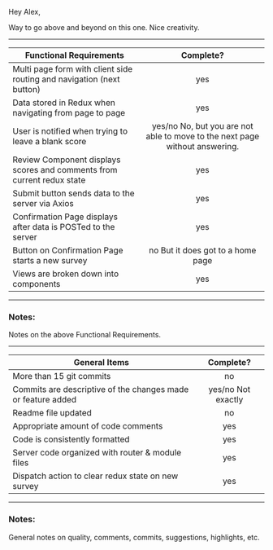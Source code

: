 Hey Alex,

Way to go above and beyond on this one. Nice creativity.

---
| Functional Requirements | Complete? |
| --- | :---: |
| Multi page form with client side routing and navigation (next button) | yes |
| Data stored in Redux when navigating from page to page | yes |
| User is notified when trying to leave a blank score | yes/no No, but you are not able to move to the next page without answering.
| Review Component displays scores and comments from current redux state | yes |
| Submit button sends data to the server via Axios | yes |
| Confirmation Page displays after data is POSTed to the server | yes |
| Button on Confirmation Page starts a new survey | no  But it does got to a home page
| Views are broken down into components | yes |

---
### Notes:

Notes on the above Functional Requirements.

---
| General Items | Complete? |
| --- | :---: |
| More than 15 git commits | no |
| Commits are descriptive of the changes made or feature added | yes/no Not exactly
| Readme file updated | no |
| Appropriate amount of code comments | yes |
| Code is consistently formatted | yes |
| Server code organized with router & module files | yes |
| Dispatch action to clear redux state on new survey | yes |

---
### Notes:

General notes on quality, comments, commits, suggestions, highlights, etc.

